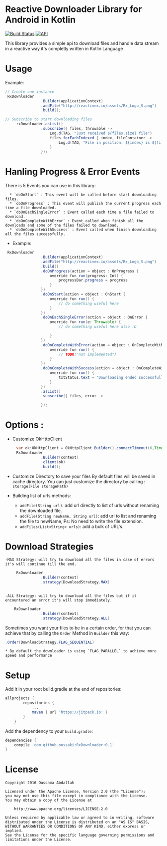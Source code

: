 #  Reactive Downloader Library for Android in Kotlin

[![Build Status](https://api.travis-ci.org/oussaki/RxKotlinDownloader.svg?branch=master)](https://travis-ci.org/oussaki/RxKotlinDownloader)
[![API](https://img.shields.io/badge/API-14%2B-brightgreen.svg?style=flat)](https://android-arsenal.com/api?level=14)

This library provides a simple api to download files and handle data stream in a reactive way 
it's completly written in Kotlin Language 

# Usage
	

Example:

```java
// Create one instance 
 RxDownloader
                .Builder(applicationContext)
                .addFile("http://reactivex.io/assets/Rx_Logo_S.png")
                .build();

// Subscribe to start downloading files 
     rxDownloader.asList()
                .subscribe({ files, throwable ->
                    Log.d(TAG, "Just received ${files.size} file")
                    files.forEachIndexed { index, fileContainer ->
                        Log.d(TAG, "File in position: ${index} is ${fileContainer}")
                    }
                });
```

# Hanling Progress & Error Events

There is 5 Events you can use in this library:
  
      * `doOnStart` : This event will be called before start downloading files.
      * `doOnProgress` : This event will publish the current progress each time a file downloaded.
      * `doOnEachSingleError` : Event called each time a file failed to download.
      * `doOnCompleteWithError` : Event called when finish all the downloads and some of the files failed to download.
      * `doOnCompleteWithSuccess` : Event called when finish downloading all the files successfully.

* Example:

```java
 RxDownloader
                .Builder(applicationContext)
                .addFile("http://reactivex.io/assets/Rx_Logo_S.png")
                .build()
                .doOnProgress(action = object : OnProgress {
                    override fun run(progress: Int) {
                        progressBar.progress = progress
                    }
                })
                .doOnStart(action = object : OnStart {
                    override fun run() {
                        // do something useful here
                    }
                })
                .doOnEachSingleError(action = object : OnError {
                    override fun run(e: Throwable) {
                        // do something useful here also :D

                    }
                })
                .doOnCompleteWithError(action = object : OnCompleteWithError {
                    override fun run() {
                        // TODO("not implemented")
                    }
                })
                .doOnCompleteWithSuccess(action = object : OnCompleteWithSuccess {
                    override fun run() {
                        txtStatus.text = "Downloading ended successfully"
                    }
                })
                .asList()
                .subscribe({ files, error ->

                });
```

# Options :

* Customize OkHttpClient  
```java
	 var ok:OkHttpClient = OkHttpClient.Builder().connectTimeout(6,TimeUnit.SECONDS).build();
     RxDownloader
                .Builder(context)
                .client(ok)
                .build();
```
* Customize Directory to save your files
	By default files will be saved in cache directory.
	You can just customize the directory by calling : `storage(File storagePath)`

* Building list of urls methods:

	- `addFile(String url)`: add url directly to list of urls without renaming the downloaded file.
	- `addFile(String newName, String url)`: add url to list and renaming the file to newName, Ps: No need to write the file extension.
	- `addFiles(List<String> urls)`: add a bulk of URL's.



# Download Strategies
  
  	-MAX Strategy: will try to download all the files in case of errors it's will continue till the end.

```java
 	 RxDownloader
                .Builder(context)
                .strategy(DownloadStrategy.MAX)
                

```

    
    -ALL Strategy: will try to download all the files but if it encountered an error it's will stop immediately.

```java
	RxDownloader
                .Builder(context)
                .strategy(DownloadStrategy.ALL)
```

Sometimes you want your files to be in a certain order, for that you can achieve that by calling the `Order` Method in `Builder` this way:

  ```java 
  .Order(DownloadStrategy.FLAG_SEQUENTIAL)
  ```

    * By default the downloader is using `FLAG_PARALLEL` to achieve more speed and performance 


# Setup

Add it in your root build.gradle at the end of repositories:

```groovy 
allprojects {
		repositories {
			...
			maven { url 'https://jitpack.io' }
		}
	}
```

Add the dependency to your `build.gradle`:

```groovy
dependencies {
    compile 'com.github.oussaki:RxDownloader:0.1'
}
```

# License

	Copyright 2016 Oussama Abdallah

	Licensed under the Apache License, Version 2.0 (the "License");
	you may not use this file except in compliance with the License.
	You may obtain a copy of the License at

	    http://www.apache.org/licenses/LICENSE-2.0

	Unless required by applicable law or agreed to in writing, software
	distributed under the License is distributed on an "AS IS" BASIS,
	WITHOUT WARRANTIES OR CONDITIONS OF ANY KIND, either express or implied.
	See the License for the specific language governing permissions and
	limitations under the License.